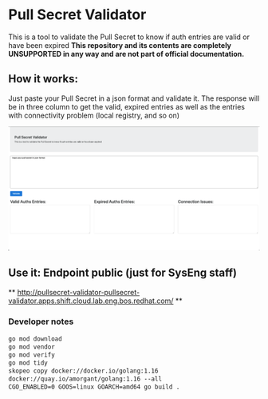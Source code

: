 # Pull Secret Validator

This is a tool to validate the Pull Secret to know if auth entries are valid or have been expired
**This repository and its contents are completely UNSUPPORTED in any way and are not part of official documentation.**

## How it works:

Just paste your Pull Secret in a json format and validate it.
The response will be in three column to get the valid, expired entries as well as the entries with connectivity problem (local registry, and so on)

![img.png](img.png)


## Use it: Endpoint public (just for SysEng staff)

** http://pullsecret-validator-pullsecret-validator.apps.shift.cloud.lab.eng.bos.redhat.com/ **

### Developer notes

```
go mod download
go mod vendor
go mod verify
go mod tidy
skopeo copy docker://docker.io/golang:1.16 docker://quay.io/amorgant/golang:1.16 --all
CGO_ENABLED=0 GOOS=linux GOARCH=amd64 go build .
```
